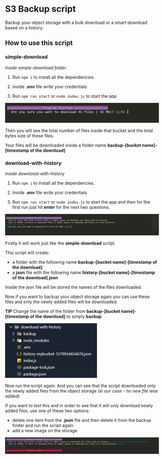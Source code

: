 # S3 Backup script

Backup your object storage with a bulk download or a smart download based on a history.

## How to use this script

### simple-download

_inside simple-download folder_

1. Run `npm i` to install all the dependencies.

2. Inside **.env** file write your credentials

3. Run `npm run start` or `node index.js` to start the app

![Image of prompt](https://raw.githubusercontent.com/GeoPablo/s3-backup/master/readme-images/simple-download.PNG)

Then you will see the total number of files inside that bucket and the total bytes size of these files.

Your files will be downloaded inside a folder name **backup-[bucket name]-[timestamp of the download]**

### download-with-history

_inside download-with-history_

1. Run `npm i` to install all the dependencies.

2. Inside **.env** file write your credentials

3. Run `npm run start` or `node index.js` to start the app and then for the first run just hit **enter** for the next two questions.

![Image of prompt](https://raw.githubusercontent.com/GeoPablo/s3-backup/master/readme-images/download-with-history-2.PNG)

Firstly it will work just like the **simple-download** script.

This script will create:

- a folder with the following name **backup-[bucket name]-[timestamp of the download]**
- a **json** file with the following name **history-[bucket name]-[timestamp of the download].json**

Inside the json file will be stored the names of the files downloaded.

Now if you want to backup your object storage again you can use these files and only the newly added files will be downloaded.

**TIP** Change the name of the folder from **backup-[bucket name]-[timestamp of the download]** to simply **backup**

![Image of prompt](https://raw.githubusercontent.com/GeoPablo/s3-backup/master/readme-images/download-with-history-3.PNG)

Now run the script again.
And you can see that the script downloaded only the newly added files from the object storage (_in our case - no new file was added_)

If you want to test this and in order to see that it will only download newly added files, use one of these two options:

- delete one item from the **.json** file and then delete it from the backup folder and run the script again
- add a new image on the storage

![Image of prompt](https://raw.githubusercontent.com/GeoPablo/s3-backup/master/readme-images/download-with-history-4.PNG)

